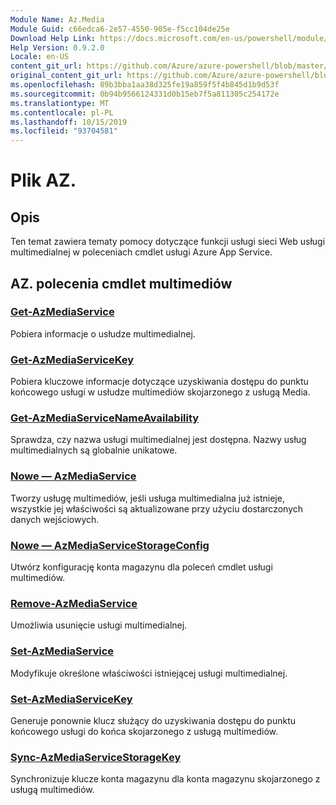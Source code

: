 ```yaml
---
Module Name: Az.Media
Module Guid: c66edca6-2e57-4550-905e-f5cc104de25e
Download Help Link: https://docs.microsoft.com/en-us/powershell/module/az.media
Help Version: 0.9.2.0
Locale: en-US
content_git_url: https://github.com/Azure/azure-powershell/blob/master/src/Media/Media/help/Az.Media.md
original_content_git_url: https://github.com/Azure/azure-powershell/blob/master/src/Media/Media/help/Az.Media.md
ms.openlocfilehash: 89b3bba1aa38d325fe19a859f5f4b845d1b9d53f
ms.sourcegitcommit: 0b94b9566124331d0b15eb7f5a811305c254172e
ms.translationtype: MT
ms.contentlocale: pl-PL
ms.lasthandoff: 10/15/2019
ms.locfileid: "93704581"
---
```

# Plik AZ.
## Opis
Ten temat zawiera tematy pomocy dotyczące funkcji usługi sieci Web usługi multimedialnej w poleceniach cmdlet usługi Azure App Service.

## AZ. polecenia cmdlet multimediów
### [Get-AzMediaService](Get-AzMediaService.md)
Pobiera informacje o usłudze multimedialnej.

### [Get-AzMediaServiceKey](Get-AzMediaServiceKey.md)
Pobiera kluczowe informacje dotyczące uzyskiwania dostępu do punktu końcowego usługi w usłudze multimediów skojarzonego z usługą Media.

### [Get-AzMediaServiceNameAvailability](Get-AzMediaServiceNameAvailability.md)
Sprawdza, czy nazwa usługi multimedialnej jest dostępna.
Nazwy usług multimedialnych są globalnie unikatowe.

### [Nowe — AzMediaService](New-AzMediaService.md)
Tworzy usługę multimediów, jeśli usługa multimedialna już istnieje, wszystkie jej właściwości są aktualizowane przy użyciu dostarczonych danych wejściowych.

### [Nowe — AzMediaServiceStorageConfig](New-AzMediaServiceStorageConfig.md)
Utwórz konfigurację konta magazynu dla poleceń cmdlet usługi multimediów.

### [Remove-AzMediaService](Remove-AzMediaService.md)
Umożliwia usunięcie usługi multimedialnej.

### [Set-AzMediaService](Set-AzMediaService.md)
Modyfikuje określone właściwości istniejącej usługi multimedialnej.

### [Set-AzMediaServiceKey](Set-AzMediaServiceKey.md)
Generuje ponownie klucz służący do uzyskiwania dostępu do punktu końcowego usługi do końca skojarzonego z usługą multimediów.

### [Sync-AzMediaServiceStorageKey](Sync-AzMediaServiceStorageKey.md)
Synchronizuje klucze konta magazynu dla konta magazynu skojarzonego z usługą multimediów.

